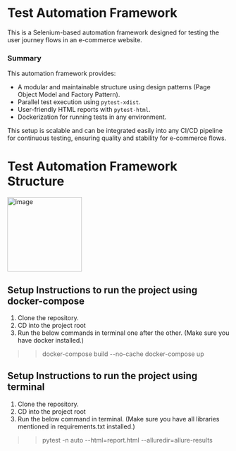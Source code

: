 # Test Automation Framework

This is a Selenium-based automation framework designed for testing the user journey flows in an e-commerce website.

### **Summary**

This automation framework provides:
- A modular and maintainable structure using design patterns (Page Object Model and Factory Pattern).
- Parallel test execution using `pytest-xdist`.
- User-friendly HTML reports with `pytest-html`.
- Dockerization for running tests in any environment.

This setup is scalable and can be integrated easily into any CI/CD pipeline for continuous testing, ensuring quality and stability for e-commerce flows.

# Test Automation Framework Structure
<img width="169" alt="image" src="https://github.com/user-attachments/assets/ee6d1d3a-ebbc-46d0-af0c-fefa2dc77762">


## Setup Instructions to run the project using docker-compose

1. Clone the repository.
2. CD into the project root 
3. Run the below commands in terminal one after the other. (Make sure you have docker installed.)
>> docker-compose build --no-cache
>> docker-compose up

## Setup Instructions to run the project using terminal

1. Clone the repository.
2. CD into the project root 
3. Run the below command in terminal. (Make sure you have all libraries mentioned in requirements.txt installed.)
>> pytest -n auto --html=report.html --alluredir=allure-results
